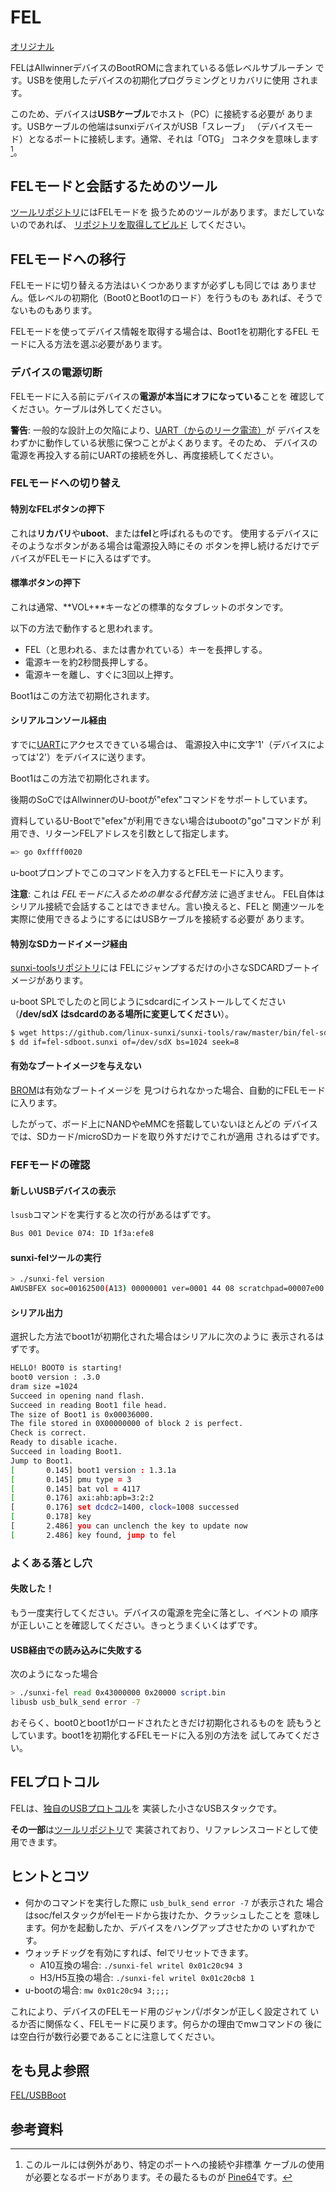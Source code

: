 # FEL

[オリジナル](https://linux-sunxi.org/FEL)

FELはAllwinnerデバイスのBootROMに含まれているる低レベルサブルーチン
です。USBを使用したデバイスの初期化プログラミングとリカバリに使用
されます。

このため、デバイスは**USBケーブル**でホスト（PC）に接続する必要が
あります。USBケーブルの他端はsunxiデバイスがUSB「スレーブ」
（デバイスモード）となるポートに接続します。通常、それは「OTG」
コネクタを意味します[^1]。

## FELモードと会話するためのツール

[ツールリポジトリ](https://github.com/linux-sunxi/sunxi-tools)にはFELモードを
扱うためのツールがあります。まだしていないのであれば、
[リポジトリを取得してビルド](https://linux-sunxi.org/Sunxi-tools#Building_from_Source)
してください。

## FELモードへの移行

FELモードに切り替える方法はいくつかありますが必ずしも同じでは
ありません。低レベルの初期化（Boot0とBoot1のロード）を行うものも
あれば、そうでないものもあります。

FELモードを使ってデバイス情報を取得する場合は、Boot1を初期化するFEL
モードに入る方法を選ぶ必要があります。

### デバイスの電源切断

FELモードに入る前にデバイスの**電源が本当にオフになっている**ことを
確認してください。ケーブルは外してください。

**警告**: 一般的な設計上の欠陥により、[UART（からのリーク電流）](https://linux-sunxi.org/UART#Board_won.27t_shut_down_completely)が
デバイスをわずかに動作している状態に保つことがよくあります。そのため、
デバイスの電源を再投入する前にUARTの接続を外し、再度接続してください。

### FELモードへの切り替え

#### 特別なFELボタンの押下

これは**リカバリ**や**uboot**、または**fel**と呼ばれるものです。
使用するデバイスにそのようなボタンがある場合は電源投入時にその
ボタンを押し続けるだけでデバイスがFELモードに入るはずです。

#### 標準ボタンの押下

これは通常、**VOL+**キーなどの標準的なタブレットのボタンです。

以下の方法で動作すると思われます。

- FEL（と思われる、または書かれている）キーを長押しする。
- 電源キーを約2秒間長押しする。
- 電源キーを離し、すぐに3回以上押す。

Boot1はこの方法で初期化されます。

#### シリアルコンソール経由

すでに[UART](https://linux-sunxi.org/UART)にアクセスできている場合は、
電源投入中に文字'1'（デバイスによっては'2'）をデバイスに送ります。

Boot1はこの方法で初期化されます。

後期のSoCではAllwinnerのU-bootが"efex"コマンドをサポートしています。

資料しているU-Bootで"efex"が利用できない場合はubootの"go"コマンドが
利用でき、リターンFELアドレスを引数として指定します。

```bash
=> go 0xffff0020
```

u-bootプロンプトでこのコマンドを入力するとFELモードに入ります。

**注意**: これは _FELモードに入るための単なる代替方法_ に過ぎません。
FEL自体はシリアル接続で会話することはできません。言い換えると、FELと
関連ツールを実際に使用できるようにするにはUSBケーブルを接続する必要が
あります。

#### 特別なSDカードイメージ経由

[sunxi-toolsリポジトリ](https://linux-sunxi.org/Sunxi-tools)には
FELにジャンプするだけの小さなSDCARDブートイメージがあります。

u-boot SPLでしたのと同じようにsdcardにインストールしてください
（**/dev/sdX はsdcardのある場所に変更してください**）。

```Bash
$ wget https://github.com/linux-sunxi/sunxi-tools/raw/master/bin/fel-sdboot.sunxi
$ dd if=fel-sdboot.sunxi of=/dev/sdX bs=1024 seek=8
```

#### 有効なブートイメージを与えない

[BROM](https://linux-sunxi.org/BROM)は有効なブートイメージを
見つけられなかった場合、自動的にFELモードに入ります。

したがって、ボード上にNANDやeMMCを搭載していないほとんどの
デバイスでは、SDカード/microSDカードを取り外すだけでこれが適用
されるはずです。

### FEFモードの確認

#### 新しいUSBデバイスの表示

`lsusb`コマンドを実行すると次の行があるはずです。

```bash
Bus 001 Device 074: ID 1f3a:efe8
```

#### sunxi-felツールの実行

```bash
> ./sunxi-fel version
AWUSBFEX soc=00162500(A13) 00000001 ver=0001 44 08 scratchpad=00007e00 00000000 00000000
```

#### シリアル出力

選択した方法でboot1が初期化された場合はシリアルに次のように
表示されるはずです。

```bash
HELLO! BOOT0 is starting!
boot0 version : .3.0
dram size =1024
Succeed in opening nand flash.
Succeed in reading Boot1 file head.
The size of Boot1 is 0x00036000.
The file stored in 0X00000000 of block 2 is perfect.
Check is correct.
Ready to disable icache.
Succeed in loading Boot1.
Jump to Boot1.
[       0.145] boot1 version : 1.3.1a
[       0.145] pmu type = 3
[       0.145] bat vol = 4117
[       0.176] axi:ahb:apb=3:2:2
[       0.176] set dcdc2=1400, clock=1008 successed
[       0.178] key
[       2.486] you can unclench the key to update now
[       2.486] key found, jump to fel
```

### よくある落とし穴

#### 失敗した！

もう一度実行してください。デバイスの電源を完全に落とし、イベントの
順序が正しいことを確認してください。きっとうまくいくはずです。

#### USB経由での読み込みに失敗する

次のようになった場合

```bash
> ./sunxi-fel read 0x43000000 0x20000 script.bin
libusb usb_bulk_send error -7
```

おそらく、boot0とboot1がロードされたときだけ初期化されるものを
読もうとしています。boot1を初期化するFELモードに入る別の方法を
試してみてください。

## FELプロトコル

FELは、[独自のUSBプロトコル](https://linux-sunxi.org/FEL/Protocol)を
実装した小さなUSBスタックです。

**その一部**は[ツールリポジトリ](https://github.com/linux-sunxi/sunxi-tools/blob/master/fel_lib.c)で
実装されており、リファレンスコードとして使用できます。

## ヒントとコツ

- 何かのコマンドを実行した際に `usb_bulk_send error -7` が表示された
  場合はsoc/felスタックがfelモードから抜けたか、クラッシュしたことを
  意味します。何かを起動したか、デバイスをハングアップさせたかの
  いずれかです。
- ウォッチドッグを有効にすれば、felでリセットできます。
    - A10互換の場合: `./sunxi-fel writel 0x01c20c94 3`
    - H3/H5互換の場合: `./sunxi-fel writel 0x01c20cb8 1`
- u-bootの場合: `mw 0x01c20c94 3;;;;`

これにより、デバイスのFELモード用のジャンパ/ボタンが正しく設定されて
いるか否に関係なく、FELモードに戻ります。何らかの理由でmwコマンドの
後には空白行が数行必要であることに注意してください。

## をも見よ参照

[FEL/USBBoot](usb_boot.md)

## 参考資料

[^1]: このルールには例外があり、特定のポートへの接続や非標準
ケーブルの使用が必要となるボードがあります。その最たるものが
[Pine64](https://linux-sunxi.org/Pine64#FEL_mode)です。
